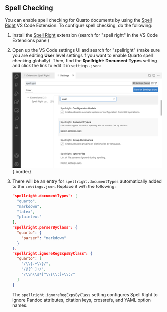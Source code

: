 ## Spell Checking

You can enable spell checking for Quarto documents by using the [Spell Right](https://marketplace.visualstudio.com/items?itemName=ban.spellright) VS Code Extension. To configure spell checking, do the following:

1.  Install the [Spell Right](https://marketplace.visualstudio.com/items?itemName=ban.spellright) extension (search for "spell right" in the VS Code Extensions panel)

2.  Open up the VS Code settings UI and search for "spellright" (make sure you are editing **User** level settings if you want to enable Quarto spell checking globally). Then, find the **Spellright: Document Types** setting and click the link to edit it in `settings.json`:

    ![](/docs/tools/images/vscode-spell-right.png){.border}

3.  There will be an entry for `spellright.documentTypes` automatically added to the `settings.json`. Replace it with the following:

    ``` json
    "spellright.documentTypes": [
      "quarto", 
      "markdown", 
      "latex", 
      "plaintext"
    ],
    "spellright.parserByClass": {
      "quarto": {
        "parser": "markdown"
      }
    },
    "spellright.ignoreRegExpsByClass": {
      "quarto": [
        "/\\{.+\\}/", 
        "/@[^ ]+/", 
        "/\\n\\s*[^\\s\\:]+\\:/"
      ]
    }
    ```

    The `spellright.ignoreRegExpsByClass` setting configures Spell Right to ignore Pandoc attributes, citation keys, crossrefs, and YAML option names.
    
